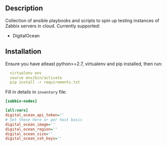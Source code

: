 Description
-----------

Collection of ansible playbooks and scripts to spin up testing instances of Zabbix servers in cloud. Currently supported:

* DigitalOcean

Installation
------------

Ensure you have atleast python>=2.7, virtualenv and pip installed, then run:

```yaml
  virtualenv env
  source env/bin/activate
  pip install -r requirements.txt
```

Fill in details in `inventory` file:

```ini
[zabbix-nodes]

[all:vars]
digital_ocean_api_token=''
# Set these here or per host basis
digital_ocean_image=''
digital_ocean_region=''
digital_ocean_size=''
digital_ocean_ssh_keys=''

```
